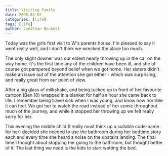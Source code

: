 ```yaml
---
title: Visiting Family
date: 2008-03-02
categories: [life]
tags: [life]
author: Jonathan Beckett
---
```


Today was the girls first visit to W's parents house. I'm pleased to say it went really well, and I don't think we wrecked the place too much.

The only slight downer was our eldest nearly throwing up in the car on the way home. It's the first time any of the children have been ill, and she of course got pampered beyond belief when we got home. Her sisters didn't make an issue out of the attention she got either - which was surprising, and really great from our point of view.

After a big glass of milkshake, and being tucked up in front of her favourite cartoon (Ben 10) wrapped in a blanket for half an hour she came back to life. I remember being travel sick when I was young, and know how horrible it can feel. We got her to watch the road instead of her comic throughout much of the journey, and while it stopped her throwing up we felt really sorry for her.

This evening the middle child (I really must think up a suitable code-name for her) decided she needed to use the bathroom during her bedtime story each and every time she heard a noise on the upstairs landing. The final time I thought about stopping her going to the bathroom, but thought better of it. The last thing we need is the kids to start wetting the bed.